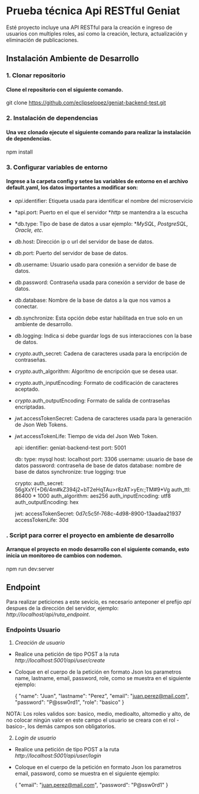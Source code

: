 # Prueba técnica Api RESTful Geniat

Esté proyecto incluye una API RESTful para la creación e ingreso de usuarios con multiples roles, así como la creación, lectura, actualización y eliminación de publicaciones.

## Instalación Ambiente de Desarrollo
### 1. Clonar repositorio
#### Clone el repositorio con el siguiente comando.

  git clone https://github.com/eclipselopez/geniat-backend-test.git


### 2. Instalación de dependencias
#### Una vez clonado ejecute el siguiente comando para realizar la instalación de dependencias.

  npm install

### 3. Configurar variables de entorno
#### Ingrese a la carpeta config y setee las variables de entorno en el archivo default.yaml, los datos importantes a modificar son:
- *api*.identifier: Etiqueta usada para identificar el nombre del microservicio
- *api.port: Puerto en el que el servidor **http* se mantendra a la escucha
- *db.type: Tipo de base de datos a usar ejemplo: **MySQL, PostgreSQL, Oracle, etc.*
- *db*.host: Dirección ip o url del servidor de base de datos.
- *db*.port: Puerto del servidor de base de datos.
- *db*.username: Usuario usado para conexión a servidor de base de datos.
- *db*.password: Contraseña usada para conexión a servidor de base de datos.
- *db*.database: Nombre de la base de datos a la que nos vamos a conectar.
- *db*.synchronize: Esta opción debe estar habilitada en true solo en un ambiente de desarrollo.
- *db*.logging: Indica si debe guardar logs de sus interacciones con la base de datos.
- *crypto*.auth_secret: Cadena de caracteres usada para la encripción de contraseñas.
- *crypto*.auth_algorithm: Algoritmo de encripción que se desea usar.
- *crypto*.auth_inputEncoding: Formato de codificación de caracteres aceptado.
- *crypto*.auth_outputEncoding: Formato de salida de contraseñas encriptadas.
- *jwt*.accessTokenSecret: Cadena de caracteres usada para la generación de Json Web Tokens.
- *jwt*.accessTokenLife: Tiempo de vida del Json Web Token.


  api:
    identifier: geniat-backend-test
    port: 5001

  db:
    type: mysql
    host: localhost
    port: 3306
    username: usuario de base de datos
    password: contraseña de base de datos
    database: nombre de base de datos
    synchronize: true
    logging: true

  crypto:
    auth_secret: 56gXxY{+D6/4m#kZ394j2=bT2eHqTAu>r8zAT>yEn:;TM#9*Vg
    auth_ttl: 86400 * 1000
    auth_algorithm: aes256
    auth_inputEncoding: utf8
    auth_outputEncoding: hex

  jwt:
    accessTokenSecret: 0d7c5c5f-768c-4d98-8900-13aadaa21937
    accessTokenLife: 30d

### . Script para correr el proyecto en ambiente de desarrollo
#### Arranque el proyecto en modo desarrollo con el siguiente comando, esto inicia un monitoreo de cambios con nodemon.


  npm run dev:server


## Endpoint
Para realizar peticiones a este sevicio, es necesario anteponer el prefijo *api* despues de la dirección del servidor, ejemplo: *http://localhost/api/*ruta_endpoint**.

### Endpoints Usuario
1. *Creación de usuario*
- Realice una petición de tipo POST a la ruta *http://localhost:5001/api/user/create*
- Coloque en el cuerpo de la petición en formato Json los parametros name, lastname, email, password, role, como se muestra en el siguiente ejemplo:


   {
       "name": "Juan",
       "lastname": "Perez",
       "email": "juan.perez@mail.com",
       "password": "P@ssw0rd1",
       "role": "basico"
   }


NOTA: Los roles validos son: basico, medio, medioalto, altomedio y alto, de no colocar ningún valor en este campo el usuario se creara con el rol -basico-, los demás campos son obligatorios.

2. *Login de usuario*
- Realice una petición de tipo POST a la ruta *http://localhost:5001/api/user/login*
- Coloque en el cuerpo de la petición en formato Json los parametros email, password, como se muestra en el siguiente ejemplo:


   {
       "email": "juan.perez@mail.com",
       "password": "P@ssw0rd1"
   }